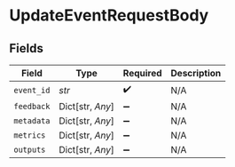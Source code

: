 # UpdateEventRequestBody


## Fields

| Field              | Type               | Required           | Description        |
| ------------------ | ------------------ | ------------------ | ------------------ |
| `event_id`         | *str*              | :heavy_check_mark: | N/A                |
| `feedback`         | Dict[str, *Any*]   | :heavy_minus_sign: | N/A                |
| `metadata`         | Dict[str, *Any*]   | :heavy_minus_sign: | N/A                |
| `metrics`          | Dict[str, *Any*]   | :heavy_minus_sign: | N/A                |
| `outputs`          | Dict[str, *Any*]   | :heavy_minus_sign: | N/A                |